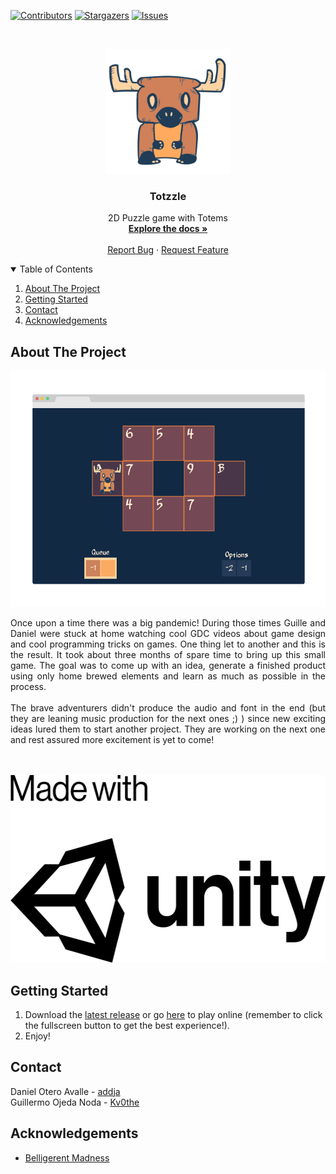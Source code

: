 <!-- PROJECT SHIELDS -->
<!--
*** Markdown "reference style" links for readability.
*** Reference links are enclosed in brackets [ ] instead of parentheses ( ).
*** See the bottom of this document for the declaration of the reference variables
*** for contributors-url, forks-url, etc. This is an optional, concise syntax you may use.
*** https://www.markdownguide.org/basic-syntax/#reference-style-links
-->
[![Contributors][contributors-shield]][contributors-url]
[![Stargazers][stars-shield]][stars-url]
[![Issues][issues-shield]][issues-url]

<!-- PROJECT LOGO -->
<br />
<p align="center">
  <a href="https://github.com/addja/Totzzle">
    <img src="Documentation/Images/Logo.png" alt="Logo" width="200" height="200">
  </a>

  <h3 align="center">Totzzle</h3>

  <p align="center">
    2D Puzzle game with Totems
    <br />
    <a href="https://github.com/addja/Totzzle"><strong>Explore the docs »</strong></a>
    <br />
    <br />
    <a href="https://github.com/addja/Totzzle/issues">Report Bug</a>
    ·
    <a href="https://github.com/addja/Totzzle/issues">Request Feature</a>
  </p>
</p>



<!-- TABLE OF CONTENTS -->
<details open="open">
  <summary>Table of Contents</summary>
  <ol>
    <li><a href="#about-the-project">About The Project</a></li>
    <li><a href="#getting-started">Getting Started</a></li>
    <li><a href="#contact">Contact</a></li>
    <li><a href="#acknowledgements">Acknowledgements</a></li>
  </ol>
</details>



<!-- ABOUT THE PROJECT -->
## About The Project

[![Screenshot][product-screenshot]](https://github.com/addja/Totzzle)


<p align="justify">
	Once upon a time there was a big pandemic! During those times Guille and Daniel were stuck at home watching cool GDC videos about game design and cool programming tricks on games. One thing let to another and this is the result. It took about three months of spare time to bring up this small game. The goal was to come up with an idea, generate a finished product using only home brewed elements and learn as much as possible in the process.
	<br />
	<br />
	The brave adventurers didn't produce the audio and font in the end (but they are leaning music production for the next ones ;) ) since new exciting ideas lured them to start another project. They are working on the next one and rest assured more excitement is yet to come! 
	<br />
	<br />
	<br />
</p>
<p align="center">
    <img src="Documentation/Images/Unity.png" alt="Made with" width="551" height="300"/>
</p>



<!-- GETTING STARTED -->
## Getting Started

1. Download the [latest release](https://github.com/addja/Totzzle/archive/main.zip) or go [here](http://addja.github.io/bin/totzzle/) to play online (remember to click the fullscreen button to get the best experience!).
3. Enjoy!



<!-- CONTACT -->
## Contact


Daniel Otero Avalle - [addja](https://github.com/addja)
<br />
Guillermo Ojeda Noda - [Kv0the](https://github.com/Kv0the)



<!-- ACKNOWLEDGEMENTS -->
## Acknowledgements
* [Belligerent Madness](https://www.fontsquirrel.com/license/Belligerent-Madness)



<!-- MARKDOWN LINKS & IMAGES -->
<!-- https://www.markdownguide.org/basic-syntax/#reference-style-links -->
[contributors-shield]: https://img.shields.io/github/contributors/addja/Totzzle.svg?style=for-the-badge
[contributors-url]: https://github.com/addja/Totzzle/graphs/contributors
[stars-shield]: https://img.shields.io/github/stars/addja/Totzzle.svg?style=for-the-badge
[stars-url]: https://github.com/addja/Totzzle/stargazers
[issues-shield]: https://img.shields.io/github/issues/addja/Totzzle.svg?style=for-the-badge
[issues-url]: https://github.com/addja/Totzzle/issues
[product-screenshot]: Documentation/Images/Screenshot.png
